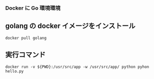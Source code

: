 ### Docker に Go 環境環境

## golang の docker イメージをインストール

```
docker pull golang
```

## 実行コマンド

```
docker run -v ${PWD}:/usr/src/app -w /usr/src/app/ python pyhon hello.py
```
